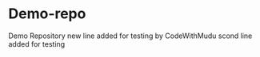 # Demo-repo
Demo Repository
new line added for testing by CodeWithMudu
scond line added for testing
